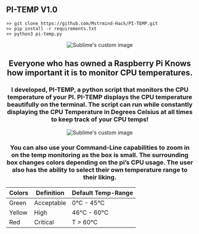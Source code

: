 ## PI-TEMP V1.0
    >> git clone https://github.com/Mstrmind-Hack/PI-TEMP.git
    >> pip install -r requirements.txt
    >> python3 pi-temp.py
<p align="center">
  <img src="https://github.com/Mstrmind-Hack/PI-TEMP/assets/104036615/ca1a6824-309b-4354-b837-f4cd4ec89ea1" alt="Sublime's custom image"/>
</p>

<h2 align="center">Everyone who has owned a Raspberry Pi Knows how important it is to monitor CPU temperatures.</h2>


<h3 align="center">I developed, PI-TEMP, a python script that monitors the CPU temperature of your PI. PI-TEMP displays the CPU temperature beautifully on the terminal. The script can run while constantly displaying the CPU Temperature in Degrees Celsius at all times to keep track of your CPU temps!</h3>


<p align="center">
  <img src="https://github.com/Mstrmind-Hack/PI-TEMP/assets/104036615/24c85559-9c59-46c0-a3a4-c49e6450d5cf" alt="Sublime's custom image"/>
</p>


<h3 align="center">You can also use your Command-Line capabilities to zoom in on the temp monitoring as the box is small.
The surrounding box changes colors depending on the pi’s CPU usage.
The user also has the ability to select their own temperature range to their liking.</h3>

| Colors |Definition |Default Temp-Range |
| --- | --- | ---|
| Green |Acceptable |0°C - 45°C  |
| Yellow |High|46°C - 60°C |
| Red |Critical  |T > 60°C   |


